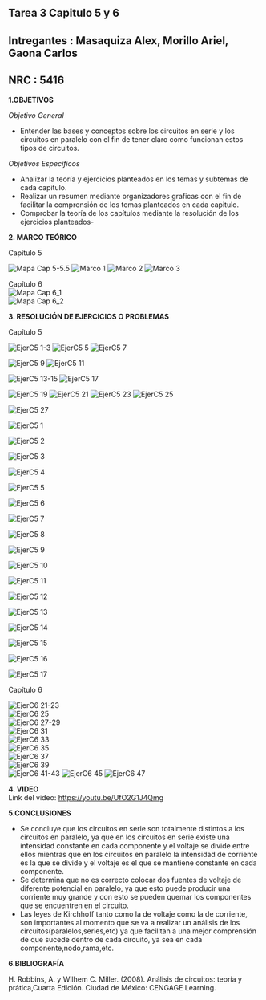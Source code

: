 ## Tarea 3 Capitulo 5 y 6
## Intregantes : Masaquiza Alex, Morillo Ariel, Gaona Carlos
## NRC : 5416
**1.OBJETIVOS**

_Objetivo General_    
* Entender las bases y conceptos sobre los circuitos en serie y los circuitos en paralelo con el fin de tener claro como funcionan estos tipos de circuitos.    

_Objetivos Específicos_     
* Analizar la teoría y ejercicios planteados en los temas y subtemas de cada capitulo.   
* Realizar un resumen mediante organizadores graficas con el fin de facilitar la comprensión de los temas planteados en cada capitulo.   
* Comprobar la teoría de los capítulos mediante la resolución de los ejercicios planteados-

**2. MARCO TEÓRICO**

Capítulo 5

![Mapa Cap 5-5.5](https://github.com/AlexMP98/Tarea-3/blob/main/Imagenes/Fun.Prog%20Mapa%20cap%205-5.5.jpg)
![Marco 1](https://github.com/AlexMP98/Tarea-3/blob/main/Imagenes/Marco%20teorico%203-1.PNG)
![Marco 2](https://github.com/AlexMP98/Tarea-3/blob/main/Imagenes/Marco%20teorico%203-2.PNG)
![Marco 3](https://github.com/AlexMP98/Tarea-3/blob/main/Imagenes/Marco%20teorico%203-3.PNG)

Capítulo 6      
![Mapa Cap 6_1](https://github.com/AlexMP98/Tarea-3/blob/main/Imagenes/Cap6_1.jpg)     
![Mapa Cap 6_2](https://github.com/AlexMP98/Tarea-3/blob/main/Imagenes/Cap6_2.png)    

**3. RESOLUCIÓN DE EJERCICIOS O PROBLEMAS**

Capítulo 5

![EjerC5 1-3](https://github.com/AlexMP98/Tarea-3/blob/main/Imagenes/Ejer%201-3%20C5.png)
![EjerC5 5](https://github.com/AlexMP98/Tarea-3/blob/main/Imagenes/Ejer%205%20C5.png)
![EjerC5 7](https://github.com/AlexMP98/Tarea-3/blob/main/Imagenes/Ejer%207%20C5.png)

![EjerC5 9](https://github.com/AlexMP98/Tarea-3/blob/main/Imagenes/Ejer%209%20C5.png)
![EjerC5 11](https://github.com/AlexMP98/Tarea-3/blob/main/Imagenes/Ejer%2011%20C5.png)

![EjerC5 13-15](https://github.com/AlexMP98/Tarea-3/blob/main/Imagenes/Ejer%2013-15%20C5.png)
![EjerC5 17](https://github.com/AlexMP98/Tarea-3/blob/main/Imagenes/Ejer%2017%20C5.png)

![EjerC5 19](https://github.com/AlexMP98/Tarea-3/blob/main/Imagenes/Ejer%2019%20C5.png)
![EjerC5 21](https://github.com/AlexMP98/Tarea-3/blob/main/Imagenes/Ejer%2021%20C5.png)
![EjerC5 23](https://github.com/AlexMP98/Tarea-3/blob/main/Imagenes/Ejer%2023%20C5.png)
![EjerC5 25](https://github.com/AlexMP98/Tarea-3/blob/main/Imagenes/Ejer%2025%20C5.png)

![EjerC5 27](https://github.com/AlexMP98/Tarea-3/blob/main/Imagenes/Ejer%2027%20C5.png)

![EjerC5 1](https://github.com/AlexMP98/Tarea-3/blob/main/Imagenes/Ejercicio%203-1.PNG)

![EjerC5 2](https://github.com/AlexMP98/Tarea-3/blob/main/Imagenes/Ejercicio%203-2.PNG)

![EjerC5 3](https://github.com/AlexMP98/Tarea-3/blob/main/Imagenes/Ejercicio%203-3.PNG)

![EjerC5 4](https://github.com/AlexMP98/Tarea-3/blob/main/Imagenes/Ejercicio%203-4.PNG)

![EjerC5 5](https://github.com/AlexMP98/Tarea-3/blob/main/Imagenes/Ejercicio%203-5.PNG)

![EjerC5 6](https://github.com/AlexMP98/Tarea-3/blob/main/Imagenes/Ejercicio%203-6.PNG)

![EjerC5 7](https://github.com/AlexMP98/Tarea-3/blob/main/Imagenes/Ejercicio%203-7.PNG)

![EjerC5 8](https://github.com/AlexMP98/Tarea-3/blob/main/Imagenes/Ejercicio%203-8.PNG)

![EjerC5 9](https://github.com/AlexMP98/Tarea-3/blob/main/Imagenes/Ejercicio%203-9.PNG)

![EjerC5 10](https://github.com/AlexMP98/Tarea-3/blob/main/Imagenes/Ejercicio%203-10.PNG)

![EjerC5 11](https://github.com/AlexMP98/Tarea-3/blob/main/Imagenes/Ejercicio%203-11.PNG)

![EjerC5 12](https://github.com/AlexMP98/Tarea-3/blob/main/Imagenes/Ejercicio%203-12.PNG)

![EjerC5 13](https://github.com/AlexMP98/Tarea-3/blob/main/Imagenes/Ejercicio%203-13.PNG)

![EjerC5 14](https://github.com/AlexMP98/Tarea-3/blob/main/Imagenes/Ejercicio%203-14.PNG)

![EjerC5 15](https://github.com/AlexMP98/Tarea-3/blob/main/Imagenes/Ejercicio%203-15.PNG)

![EjerC5 16](https://github.com/AlexMP98/Tarea-3/blob/main/Imagenes/Ejercicio%203-16.PNG)

![EjerC5 17](https://github.com/AlexMP98/Tarea-3/blob/main/Imagenes/Ejercicio%203-17.PNG)


Capítulo 6


![EjerC6 21-23](https://github.com/AlexMP98/Tarea-3/blob/main/Imagenes/21-23.png)    
![EjerC6 25](https://github.com/AlexMP98/Tarea-3/blob/main/Imagenes/25.png)     
![EjerC6 27-29](https://github.com/AlexMP98/Tarea-3/blob/main/Imagenes/27-29.png)      
![EjerC6 31](https://github.com/AlexMP98/Tarea-3/blob/main/Imagenes/31.png)      
![EjerC6 33](https://github.com/AlexMP98/Tarea-3/blob/main/Imagenes/33.png)     
![EjerC6 35](https://github.com/AlexMP98/Tarea-3/blob/main/Imagenes/35.png)     
![EjerC6 37](https://github.com/AlexMP98/Tarea-3/blob/main/Imagenes/37.png)     
![EjerC6 39](https://github.com/AlexMP98/Tarea-3/blob/main/Imagenes/39.png)      
![EjerC6 41-43](https://github.com/AlexMP98/Tarea-3/blob/main/Imagenes/41-43.png) 
![EjerC6 45](https://github.com/AlexMP98/Tarea-3/blob/main/Imagenes/45.png) 
![EjerC6 47](https://github.com/AlexMP98/Tarea-3/blob/main/Imagenes/47.png) 



**4. VIDEO**     
Link del video: https://youtu.be/UfO2G1J4Qmg  


**5.CONCLUSIONES**    
* Se concluye que los circuitos en serie son totalmente distintos a los circuitos en paralelo, ya que en los circuitos en serie existe una intensidad constante en cada componente y el voltaje se divide entre ellos mientras que en los circuitos en paralelo la intensidad de corriente es la que se divide y el voltaje es el que se mantiene constante en cada componente.    
* Se determina que no es correcto colocar dos fuentes de voltaje de diferente potencial en paralelo, ya que esto puede producir una corriente muy grande y con esto se pueden quemar los componentes que se encuentren en el circuito.   
* Las leyes de Kirchhoff tanto como la de voltaje como la de corriente, son importantes al momento que se va a realizar un análisis de los circuitos(paralelos,series,etc) ya que facilitan a una mejor comprensión de que sucede dentro de cada circuito, ya sea en cada componente,nodo,rama,etc.

**6.BIBLIOGRAFÍA**

H. Robbins, A. y Wilhem C. Miller. (2008). Análisis de circuitos: teoría y prática,Cuarta Edición. Ciudad de México: CENGAGE Learning.
